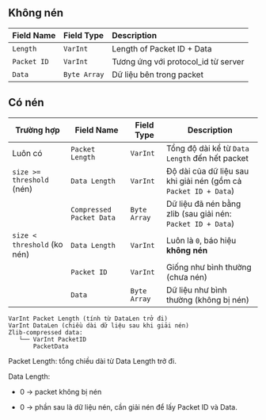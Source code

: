 ## Không nén
| Field Name  | Field Type	    | Description                         |
|:------------|:---------------|:------------------------------------|
| `Length`    | `VarInt`       | Length of Packet ID + Data          |
| `Packet ID` | `VarInt`       | Tương ứng với protocol_id từ server |
| `Data`      | `Byte Array`   | Dữ liệu bên trong packet            |

## Có nén

| Trường hợp                  | Field Name               | Field Type   | Description                                                     |
| --------------------------- | ------------------------ | ------------ | --------------------------------------------------------------- |
| Luôn có                     | `Packet Length`          | `VarInt`     | Tổng độ dài kể từ `Data Length` đến hết packet                  |
| `size >= threshold` (nén)   | `Data Length`            | `VarInt`     | Độ dài của dữ liệu sau khi giải nén (gồm cả `Packet ID + Data`) |
|                             | `Compressed Packet Data` | `Byte Array` | Dữ liệu đã nén bằng zlib (sau giải nén: `Packet ID + Data`)     |
| `size < threshold` (ko nén) | `Data Length`            | `VarInt`     | Luôn là `0`, báo hiệu **không nén**                             |
|                             | `Packet ID`              | `VarInt`     | Giống như bình thường (chưa nén)                                |
|                             | `Data`                   | `Byte Array` | Dữ liệu như bình thường (không bị nén)                          |

```commandline
VarInt Packet Length (tính từ DataLen trở đi)
VarInt DataLen (chiều dài dữ liệu sau khi giải nén)
Zlib-compressed data:
   └── VarInt PacketID
       PacketData

```


Packet Length: tổng chiều dài từ Data Length trở đi.

Data Length:

-  0 → packet không bị nén

- 0 → phần sau là dữ liệu nén, cần giải nén để lấy Packet ID và Data.
